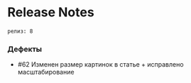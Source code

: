 # Release Notes

`релиз: 8`
<br>
### Дефекты
- #62 Изменен размер картинок в статье + исправлено масштабирование
